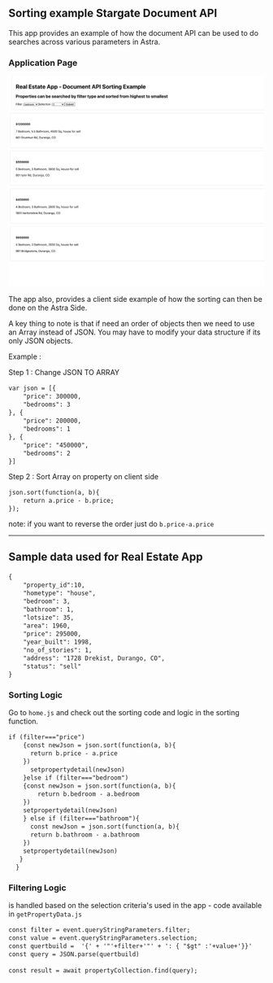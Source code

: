 

## Sorting example Stargate Document API

This app provides an example of how the document API can be used to do searches across various parameters in Astra.

### Application Page

![](images/app-page.png)

The app also, provides a client side example of how the sorting can then be done on the Astra Side.

A key thing to note is that if need an order of objects then we need to use an Array instead of JSON. You may have to modify your data structure if its only JSON objects.

Example : 

Step 1 : Change JSON TO ARRAY

```
var json = [{
    "price": 300000,
    "bedrooms": 3
}, {
    "price": 200000,
    "bedrooms": 1
}, {
    "price": "450000",
    "bedrooms": 2
}]
```

Step 2 : Sort Array on property on client side

```
json.sort(function(a, b){
    return a.price - b.price;
});
```

note: if you want to reverse the order just do `b.price-a.price`

--------------------------------
## Sample data used for Real Estate App

```
{
    "property_id":10,
    "hometype": "house",
    "bedroom": 3,
    "bathroom": 1,
    "lotsize": 35,
    "area": 1960,
    "price": 295000,
    "year_built": 1998,
    "no_of_stories": 1,
    "address": "1728 Drekist, Durango, CO",
    "status": "sell"
}
```

### Sorting Logic 

Go to `home.js` and check out the sorting code and logic in the sorting function.

```
if (filter==="price") 
    {const newJson = json.sort(function(a, b){
      return b.price - a.price 
    })
      setpropertydetail(newJson)
    }else if (filter==="bedroom") 
    {const newJson = json.sort(function(a, b){
        return b.bedroom - a.bedroom 
    })
    setpropertydetail(newJson)
    } else if (filter==="bathroom"){
      const newJson = json.sort(function(a, b){
      return b.bathroom - a.bathroom 
    })
    setpropertydetail(newJson)
   }
  }
```  

### Filtering Logic

is handled based on the selection criteria's used in the app - code available in `getPropertyData.js`

```
const filter = event.queryStringParameters.filter;
const value = event.queryStringParameters.selection;
const quertbuild =  '{' + '"'+filter+'"' + ': { "$gt" :'+value+'}}'
const query = JSON.parse(quertbuild)

const result = await propertyCollection.find(query);
```

